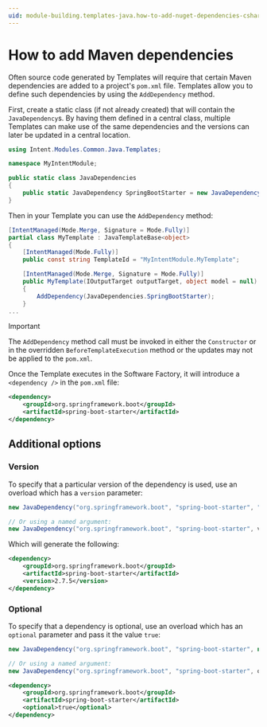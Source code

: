 ```yaml
---
uid: module-building.templates-java.how-to-add-nuget-dependencies-csharp
---
```

# How to add Maven dependencies

Often source code generated by Templates will require that certain Maven dependencies are added to a project's `pom.xml` file. Templates allow you to define such dependencies by using the `AddDependency` method.

First, create a static class (if not already created) that will contain the `JavaDependency`s. By having them defined in a central class, multiple Templates can make use of the same dependencies and the versions can later be updated in a central location.

```csharp
using Intent.Modules.Common.Java.Templates;

namespace MyIntentModule;

public static class JavaDependencies
{
    public static JavaDependency SpringBootStarter = new JavaDependency("org.springframework.boot", "spring-boot-starter");
}
```

Then in your Template you can use the `AddDependency` method:

```csharp
[IntentManaged(Mode.Merge, Signature = Mode.Fully)]
partial class MyTemplate : JavaTemplateBase<object>
{
    [IntentManaged(Mode.Fully)]
    public const string TemplateId = "MyIntentModule.MyTemplate";

    [IntentManaged(Mode.Merge, Signature = Mode.Fully)]
    public MyTemplate(IOutputTarget outputTarget, object model = null) : base(TemplateId, outputTarget, model)
    {
        AddDependency(JavaDependencies.SpringBootStarter);
    }
...
```

> [!IMPORTANT]
> The `AddDependency` method call must be invoked in either the `Constructor` or in the overridden `BeforeTemplateExecution` method or the updates may not be applied to the `pom.xml`.

Once the Template executes in the Software Factory, it will introduce a `<dependency />` in the `pom.xml` file:

```xml
<dependency>
    <groupId>org.springframework.boot</groupId>
    <artifactId>spring-boot-starter</artifactId>
</dependency>
```

## Additional options

### Version

To specify that a particular version of the dependency is used, use an overload which has a `version` parameter:

```csharp
new JavaDependency("org.springframework.boot", "spring-boot-starter", "2.7.5");

// Or using a named argument:
new JavaDependency("org.springframework.boot", "spring-boot-starter", version: "2.7.5");
```

Which will generate the following:

```xml
<dependency>
    <groupId>org.springframework.boot</groupId>
    <artifactId>spring-boot-starter</artifactId>
    <version>2.7.5</version>
</dependency>
```

### Optional

To specify that a dependency is optional, use an overload which has an `optional` parameter and pass it the value `true`:

```csharp
new JavaDependency("org.springframework.boot", "spring-boot-starter", null, true);

// Or using a named argument:
new JavaDependency("org.springframework.boot", "spring-boot-starter", optional: true);
```

```xml
<dependency>
    <groupId>org.springframework.boot</groupId>
    <artifactId>spring-boot-starter</artifactId>
    <optional>true</optional>
</dependency>
```
